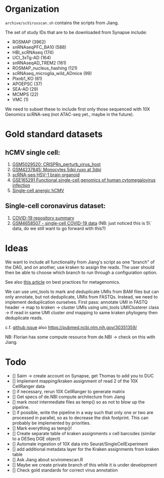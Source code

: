 # Organization

`archive/scVirusscan.sh` contains the scripts from Jiang. 

The set of study IDs that are to be downloaded from Synapse include: 

* ROSMAP (3962)
* snRNAseqPFC_BA10 (588)
* HBI_scRNAseq (174)
* UCI_3xTg-AD (164)
* snRNAseqAD_TREM2 (161)
* ROSMAP_nucleus_hashing (121)
* scRNAseq_microglia_wild_ADmice (99)
* Plxnb1_KO (61)
* APOEPSC (37)
* SEA-AD (29)
* MCMPS (22)
* VMC (1)

We need to subset these to include first only those sequenced with 10X Genomics
scRNA-seq (not ATAC-seq yet., maybe in the future).

# Gold standard datasets

## hCMV single cell:
1. [GSM5029520: CRISPRn_perturb_virus_host](https://www.ncbi.nlm.nih.gov/sra/SRX9913205%5baccn%5d)
2. [GSM4237845: Monocytes 5dpi ruxo at 3dpi](https://www.ncbi.nlm.nih.gov/sra/SRX7473758%5baccn%5d)
3. [scRNA-seq HSV-1 brain organoid](https://www.ncbi.nlm.nih.gov/Traces/study/?acc=SRP299538&o=acc_s%3Aa)
4. [GSE165291 Functional single-cell genomics of human cytomegalovirus infection](https://www.ncbi.nlm.nih.gov/geo/query/acc.cgi?acc=GSE165291)
5. [Single-cell anergic hCMV](https://www.ncbi.nlm.nih.gov/geo/query/acc.cgi?acc=GSE138838)

## Single-cell coronavirus dataset: 

1. [COVID-19 repository summary](https://github.com/urmi-21/COVID-19-RNA-Seq-datasets)
2. [GSM4658507 - single-cell COVID-19 data](https://www.ncbi.nlm.nih.gov/geo/query/acc.cgi?acc=GSM4658507) (NB: just noticed this is 5\´ data, do we still want to go forward with this?)

# Ideas

We want to include all functionality from Jiang's script as one "branch" of the 
DAG, and on another, use kraken to assign the reads. The user should then
be able to choose which branch to run through a configuration option. 

See also [this article](https://www.ncbi.nlm.nih.gov/pmc/articles/PMC9725748/)
on best practices for metagenomics. 

We can use umi_tools to mark and deduplicate UMIs from BAM files but can only
annotate, but not deduplicate, UMIs from FASTQs. Instead, we need to implement
deduplication ourselves. First pass: annotate UMI in FASTQ header -> 
map to kraken -> cluster UMIs using umi_tools UMIClusterer class ->
if read in same UMI cluster *and* mapping to same kraken phylogeny then
deduplicate reads. 

c.f. [github issue](https://github.com/CGATOxford/UMI-tools/issues/436)
also https://pubmed.ncbi.nlm.nih.gov/30351359/

NB: Florian has some compute resource from de.NBI -> check on this with Jiang. 

# Todo

- [] Saim -> create account on Synapse, get Thomas to add you to DUC
- [] Implement mapping/kraken assignment of read 2 of the 10X CellRanger data
- [] if necessary, rerun 10X CellRanger to generate matrix
- [] Get specs of de.NBI compute architecture from Jiang
- [] mark *most* intermediate files as temp() so as not to blow up the pipeline.
- [] if possible, write the pipeline in a way such that only one or two are processed in parallel, so as to decrease the disk footprint. This can probably be implemented by priorities. 
- [] Mark everything as temp()! 
- [] Create separate table of kraken assignments x cell barcodes (similar to a DESeq DGE object) 
- [] Automate ingestion of 10X data into Seurat/SingleCellExperiment
- [] add additional metadata layer for the Kraken assignments from kraken table
- [] Ask Jiang about scviromescan.R
- [] Maybe we create private branch of this while it is under development
- [] Check gold standards for correct virus annotation

